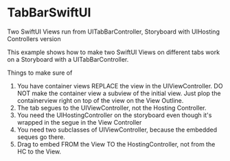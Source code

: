 # TabBarSwiftUI
Two SwiftUI Views run from UITabBarController, Storyboard with UIHosting Controllers version


This example shows how to make two SwiftUI Views on different tabs work on a Storyboard with a UITabBarController.

Things to make sure of

1. You have container views REPLACE the view in the UIViewController. DO NOT make the container view a subview of the initial view. 
Just plop the containerview right on top of the view on the View Outline.
2. The tab segues to the UIViewController, not the Hosting Controller.
3. You need the UIHostingController on the storyboard even though it's wrapped in the segue in the View Controller
4. You need two subclasses of UIViewController, because the embedded seques go there.
5. Drag to embed FROM the View TO the HostingController, not from the HC to the View. 

